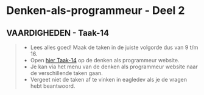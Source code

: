 # Denken-als-programmeur - Deel 2

## VAARDIGHEDEN - Taak-14
>* Lees alles goed! Maak de taken in de juiste volgorde dus van 9 t/m 16. 
>* Open [hier Taak-14](https://talnet.sharepoint.com/sites/Denkenalsprogrammeur2/SitePages/taak14.aspx) op de denken als programmeur website.
>* Je kan via het menu van de denken als programmeur website naar de verschillende taken gaan.
>* Vergeet niet de taken af te vinken in eagledev als je de vragen hebt beantwoord.